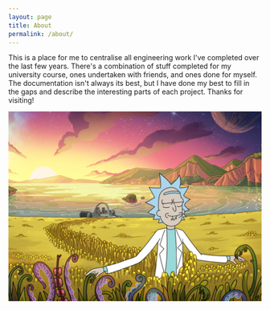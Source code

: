 ```yaml
---
layout: page
title: About
permalink: /about/
---
```


This is a place for me to centralise all engineering work I've completed over the last few years.
There's a combination of stuff completed for my university course, ones undertaken with friends, and 
ones done for myself. The documentation isn't always its best, but I have done my best to fill in the gaps
and describe the interesting parts of each project. Thanks for visiting!


![Local Image](./Test.jpeg)
